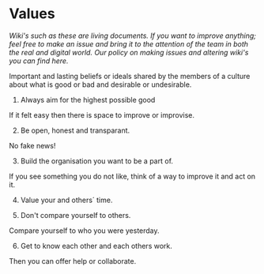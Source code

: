 # Values

_Wiki's such as these are living documents. If you want to improve anything; feel free to make an issue and bring it to the attention of the team in both the real and digital world. Our policy on making issues and altering wiki's you can find here._

Important and lasting beliefs or ideals shared by the members of a culture about what is good or bad and desirable or undesirable. 

1. Always aim for the highest possible good

If it felt easy then there is space to improve or improvise.

2. Be open, honest and transparant.

No fake news!

3. Build the organisation you want to be a part of.

If you see something you do not like, think of a way to improve it and act on it.

4. Value your and others´ time.

5. Don't compare yourself to others. 

Compare yourself to who you were yesterday.

6. Get to know each other and each others work.

Then you can offer help or collaborate.



